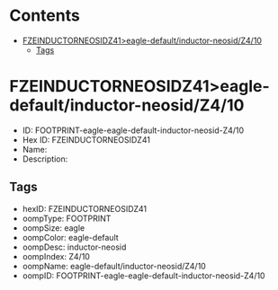 



Contents
========

* [FZEINDUCTORNEOSIDZ41>eagle-default/inductor-neosid/Z4/10](#fzeinductorneosidz41eagle-defaultinductor-neosidz410)
	* [Tags](#tags)

# FZEINDUCTORNEOSIDZ41>eagle-default/inductor-neosid/Z4/10

- ID: FOOTPRINT-eagle-eagle-default-inductor-neosid-Z4/10
- Hex ID: FZEINDUCTORNEOSIDZ41
- Name: 
- Description: 

## Tags

- hexID: FZEINDUCTORNEOSIDZ41
- oompType: FOOTPRINT
- oompSize: eagle
- oompColor: eagle-default
- oompDesc: inductor-neosid
- oompIndex: Z4/10
- oompName: eagle-default/inductor-neosid/Z4/10
- oompID: FOOTPRINT-eagle-eagle-default-inductor-neosid-Z4/10
